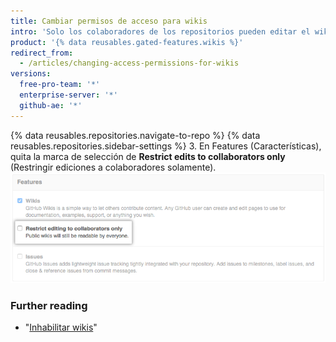 ```yaml
---
title: Cambiar permisos de acceso para wikis
intro: 'Solo los colaboradores de los repositorios pueden editar el wiki del mismo predeterminadamente, pero puedes permitir a cualquiera con una cuenta de {% data variables.product.product_name %} para que lo haga.'
product: '{% data reusables.gated-features.wikis %}'
redirect_from:
  - /articles/changing-access-permissions-for-wikis
versions:
  free-pro-team: '*'
  enterprise-server: '*'
  github-ae: '*'
---
```


{% data reusables.repositories.navigate-to-repo %}
{% data reusables.repositories.sidebar-settings %}
3. En Features (Características), quita la marca de selección de **Restrict edits to collaborators only** (Restringir ediciones a colaboradores solamente). ![Edición de restricción de wikis](/assets/images/help/wiki/wiki_restrict_editing.png)

### Further reading

- "[Inhabilitar wikis](/articles/disabling-wikis)"
